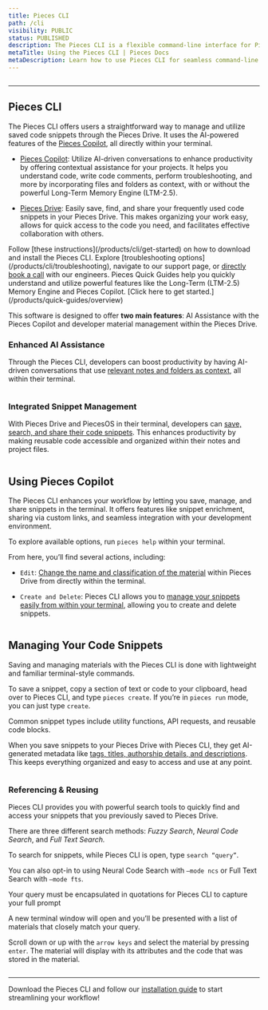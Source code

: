 ```yaml
---
title: Pieces CLI
path: /cli
visibility: PUBLIC
status: PUBLISHED
description: The Pieces CLI is a flexible command-line interface for Pieces that integrates smoothly with your development environment.
metaTitle: Using the Pieces CLI | Pieces Docs
metaDescription: Learn how to use Pieces CLI for seamless command-line integration, allowing you to save, retrieve, and manage code snippets efficiently.
---
```


<Image src="https://storage.googleapis.com/hashnode_product_documentation_assets/cli_assets/CLI_MAIN/pieces_cli_banner.png" alt="" align="center" fullwidth="true" />

***

## Pieces CLI

The Pieces CLI offers users a straightforward way to manage and utilize saved code snippets through the Pieces Drive. It uses the AI-powered features of the [Pieces Copilot](/products/cli/copilot), all directly within your terminal.

* [Pieces Copilot](/products/cli/copilot): Utilize AI-driven conversations to enhance productivity by offering contextual assistance for your projects. It helps you understand code, write code comments, perform troubleshooting, and more by incorporating files and folders as context, with or without the powerful Long-Term Memory Engine (LTM-2.5).

* [Pieces Drive](/products/cli/drive): Easily save, find, and share your frequently used code snippets in your Pieces Drive. This makes organizing your work easy, allows for quick access to the code you need, and facilitates effective collaboration with others.

<CardGroup cols={2}>
  <Card title="Getting Started" image="/assets/icons/terminal.png">
    Follow [these instructions](/products/cli/get-started) on how to download and install the Pieces CLI.
  </Card>

  <Card title="Support & Troubleshooting" image="/assets/icons/platform_logos/pieces_logo.png">
    Explore [troubleshooting options](/products/cli/troubleshooting), navigate to our support page, or <a target="_blank" href="https://calendar.google.com/calendar/u/0/appointments/schedules/AcZssZ22WJ2Htd2wRMJhueCNYc0xbFBFCAN-khijcuoXACd_Uux3wIhgZeGkzDRcqD3teamAI-CwCHpr">directly book a call</a> with our engineers.
  </Card>
</CardGroup>

<Card title="Learn More with Quick Guides" image="https://cdn.hashnode.com/res/hashnode/image/upload/v1747065928779/0f8466fc-9daf-4c91-87ba-f596cd1cd6d3.png">
  Pieces Quick Guides help you quickly understand and utilize powerful features like the Long-Term (LTM-2.5) Memory Engine and Pieces Copilot. [Click here to get started.](/products/quick-guides/overview)
</Card>

This software is designed to offer **two main features**: AI Assistance with the Pieces Copilot and developer material management within the Pieces Drive.

### Enhanced AI Assistance

Through the Pieces CLI, developers can boost productivity by having AI-driven conversations that use [relevant notes and folders as context](/products/cli/copilot/chat), all within their terminal.

<Image src="https://storage.googleapis.com/hashnode_product_documentation_assets/cli_assets/pieces_copilot/chat/pieces_context_chat.gif" alt="" align="center" fullwidth="true" />

### Integrated Snippet Management

With Pieces Drive and PiecesOS in their terminal, developers can [save, search, and share their code snippets](/products/cli/drive). This enhances productivity by making reusable code accessible and organized within their notes and project files.

<Image src="https://storage.googleapis.com/hashnode_product_documentation_assets/cli_assets/CLI_MAIN/pieces_drive_list.png" alt="" align="center" fullwidth="true" />

## Using Pieces Copilot

The Pieces CLI enhances your workflow by letting you save, manage, and share snippets in the terminal. It offers features like snippet enrichment, sharing via custom links, and seamless integration with your development environment.

To explore available options, run `pieces help` within your terminal.

From here, you’ll find several actions, including:

* `Edit`: [Change the name and classification of the material](/products/cli/drive/edit-and-update) within Pieces Drive from directly within the terminal.

* `Create and Delete`: Pieces CLI allows you to [manage your snippets easily from within your terminal](/products/cli/drive/saving-materials), allowing you to create and delete snippets.

<Image src="https://storage.googleapis.com/hashnode_product_documentation_assets/cli_assets/CLI_MAIN/edit_command.png" alt="" align="center" fullwidth="true" />

## Managing Your Code Snippets

Saving and managing materials with the Pieces CLI is done with lightweight and familiar terminal-style commands.

To save a snippet, copy a section of text or code to your clipboard, head over to Pieces CLI, and type `pieces create`. If you’re in `pieces run` mode, you can just type `create`.

<Callout type="tip">
  Common snippet types include utility functions, API requests, and reusable code blocks.
</Callout>

When you save snippets to your Pieces Drive with Pieces CLI, they get AI-generated metadata like [tags, titles, authorship details, and descriptions](/products/cli/drive/save-snippets#whats-stored-when-you-save-a-snippet). This keeps everything organized and easy to access and use at any point.

<Image src="https://storage.googleapis.com/hashnode_product_documentation_assets/cli_assets/CLI_MAIN/snippet_content.png" alt="" align="center" fullwidth="true" />

### Referencing & Reusing

Pieces CLI provides you with powerful search tools to quickly find and access your snippets that you previously saved to Pieces Drive.

There are three different search methods: *Fuzzy Search*, *Neural Code Search*, and *Full Text Search.*

To search for snippets, while Pieces CLI is open, type `search “query”`.

You can also opt-in to using Neural Code Search with `—mode ncs` or Full Text Search with `—mode fts`.

<Callout type="info">
  Your query must be encapsulated in quotations for Pieces CLI to capture your full prompt
</Callout>

A new terminal window will open and you’ll be presented with a list of materials that closely match your query.

Scroll down or up with the `arrow keys` and select the material by pressing `enter`. The material will display with its attributes and the code that was stored in the material.

<Image src="https://storage.googleapis.com/hashnode_product_documentation_assets/cli_assets/CLI_MAIN/ncs_search_results.png" alt="" align="center" fullwidth="true" />

***

Download the Pieces CLI and follow our [installation guide](/products/cli/get-started) to start streamlining your workflow!